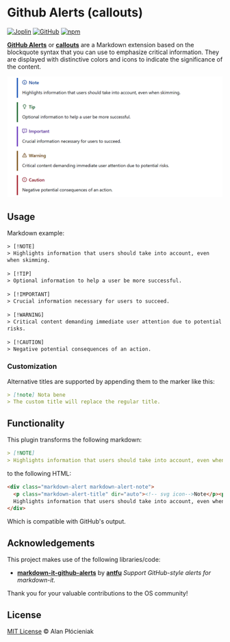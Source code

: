 # Github Alerts (callouts)

[![Joplin](https://img.shields.io/npm/v/joplin-plugin-github-alerts?logo=joplin&label=Joplin)](https://joplinapp.org/plugins/plugin/com.github.alan-null.joplin-plugin-github-alerts/)  [![GitHub](https://img.shields.io/github/v/release/alan-null/joplin-plugin-github-alerts?label=GitHub%20Release&logo=github)](https://github.com/alan-null/joplin-plugin-github-alerts/releases/latest) [![npm](https://img.shields.io/npm/v/joplin-plugin-github-alerts?label=NPM%20Package&logo=npm)](https://www.npmjs.com/package/joplin-plugin-github-alerts)

**[GitHub Alerts](https://github.blog/changelog/2023-12-14-new-markdown-extension-alerts-provide-distinctive-styling-for-significant-content/)** or **[callouts](https://docs.readme.com/rdmd/docs/callouts)** are a Markdown extension based on the blockquote syntax that you can use to emphasize critical information.
They are displayed with distinctive colors and icons to indicate the significance of the content.

![demo](images/demo.png)

## Usage

Markdown example:
```
> [!NOTE]
> Highlights information that users should take into account, even when skimming.

> [!TIP]
> Optional information to help a user be more successful.

> [!IMPORTANT]
> Crucial information necessary for users to succeed.

> [!WARNING]
> Critical content demanding immediate user attention due to potential risks.

> [!CAUTION]
> Negative potential consequences of an action.
```
### Customization

Alternative titles are supported by appending them to the marker like this:

```markdown
> [!note] Nota bene
> The custom title will replace the regular title.
```

## Functionality

This plugin transforms the following markdown:

```markdown
> [!NOTE]
> Highlights information that users should take into account, even when skimming.
```

to the following HTML:

```html
<div class="markdown-alert markdown-alert-note">
  <p class="markdown-alert-title" dir="auto"><!-- svg icon-->Note</p><p>
  Highlights information that users should take into account, even when skimming.</p>
</div>
```

Which is compatible with GitHub's output.

## Acknowledgements

This project makes use of the following libraries/code:

- **[markdown-it-github-alerts]()** by [**antfu**](https://github.com/antfu)
  *Support GitHub-style alerts for markdown-it.*

Thank you for your valuable contributions to the OS community!


## License
[MIT License](LICENSE.md) © Alan Płócieniak